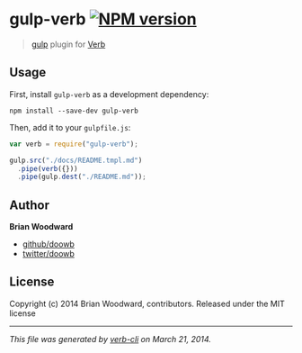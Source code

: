 # gulp-verb [![NPM version](https://badge.fury.io/js/gulp-verb.png)](http://badge.fury.io/js/gulp-verb)

> [gulp](https://github.com/wearefractal/gulp) plugin for [Verb](https://github.com/assemble/verb)

## Usage

First, install `gulp-verb` as a development dependency:

```shell
npm install --save-dev gulp-verb
```

Then, add it to your `gulpfile.js`:

```javascript
var verb = require("gulp-verb");

gulp.src("./docs/README.tmpl.md")
  .pipe(verb({}))
  .pipe(gulp.dest("./README.md"));
```

## Author

**Brian Woodward**

+ [github/doowb](https://github.com/doowb)
+ [twitter/doowb](http://twitter.com/jonschlinkert)

## License
Copyright (c) 2014 Brian Woodward, contributors.
Released under the MIT license

***

_This file was generated by [verb-cli](https://github.com/assemble/verb-cli) on March 21, 2014._
